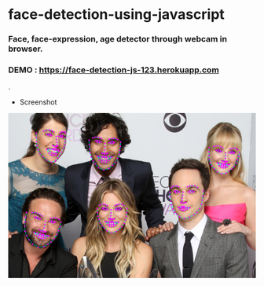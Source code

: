 # face-detection-using-javascript

### Face, face-expression, age detector through webcam in browser.

### DEMO : https://face-detection-js-123.herokuapp.com

.
- Screenshot

![face detection using js](https://github.com/Arif-un/face-detection-using-javascript/blob/master/test_img/test.jpg?raw=true "face detection")

